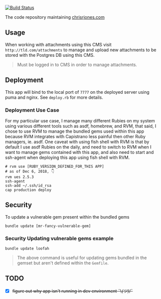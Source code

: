 [![Build Status](https://travis-ci.org/ipatch/crj.com.svg?branch=master)](https://travis-ci.org/ipatch/crj.com)

The code repository maintaining [chrisrjones.com](http://www.chrisrjones.com)

<a id="usage"></a>

## Usage

When working with attachments using this CMS visit `http://tld.com/attachments` to manage and upload new attachments to be stored with the Postgres DB using this CMS.

> Must be logged in to CMS in order to manage attachments.

<a id="deployment"></a>

## Deployment

This app will bind to the local port of `7777` on the deployed server using puma and nginx.  See `deploy.rb` for more details.

<a id="deployment-use-case"></a>

### Deployment Use Case

For my particular use case, I manage many different Rubies on my system using various different tools such as asdf, homebrew, and RVM, that said, I chose to use RVM to manage the bundled gems used within this app because RVM integrates with Capistrano less painful then other Ruby managers, ie. asdf.  One caveat with using fish shell with RVM is that by default I use asdf Rubies on the daily, and need to switch to RVM when I want to manage gems contained with this app, and also need to start and ssh-agent when deploying this app using fish shell with RVM.

```shell
# rvm use [RUBY_VERSION_DEFINED_FOR_THIS APP]
# as of Dec 6, 2018, 👇
rvm ues 2.5.3
ssh-agent
ssh-add ~/.ssh/id_rsa
cap production deploy
```

<a id="security"></a>

## Security

To update a vulnerable gem present within the bundled gems

```shell
bundle update [mr-fancy-vulnerable-gem]
```

### Security Updating vulnerable gems example

```shell
bundle update loofah
```

> The above command is useful for updating gems bundled in the gemset but aren't defined within the `Gemfile`.

<a id="todo"></a>

## TODO

- [x] ~~figure out why app isn't running in dev environment ¯\\_(ツ)_/¯~~
